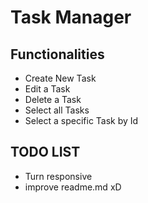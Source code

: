 # Task Manager

## Functionalities
- Create New Task
- Edit a Task
- Delete a Task
- Select all Tasks
- Select a specific Task by Id



## TODO LIST
- Turn responsive
- improve readme.md xD

